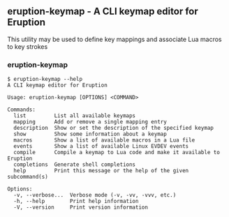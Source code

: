 ## eruption-keymap - A CLI keymap editor for Eruption

This utility may be used to define key mappings and associate Lua macros to key strokes

### eruption-keymap

```shell
$ eruption-keymap --help
A CLI keymap editor for Eruption

Usage: eruption-keymap [OPTIONS] <COMMAND>

Commands:
  list         List all available keymaps
  mapping      Add or remove a single mapping entry
  description  Show or set the description of the specified keymap
  show         Show some information about a keymap
  macros       Show a list of available macros in a Lua file
  events       Show a list of available Linux EVDEV events
  compile      Compile a keymap to Lua code and make it available to Eruption
  completions  Generate shell completions
  help         Print this message or the help of the given subcommand(s)

Options:
  -v, --verbose...  Verbose mode (-v, -vv, -vvv, etc.)
  -h, --help        Print help information
  -V, --version     Print version information
```
